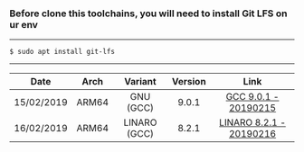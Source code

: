 ### Before clone this toolchains, you will need to install Git LFS on ur env
---------------------------
```
$ sudo apt install git-lfs
```
---------------------------
| Date | Arch | Variant | Version | Link |
| :-: | :-: | :-: | :-: | :-: |
| 15/02/2019 | ARM64 | GNU (GCC) | 9.0.1 | [GCC 9.0.1 - 20190215](https://github.com/najahiiii/aarch64-linux-gnu/tree/gcc9-20190215) |
| 16/02/2019 | ARM64 | LINARO (GCC) | 8.2.1 | [LINARO 8.2.1 - 20190216](https://github.com/najahiiii/aarch64-linux-gnu/tree/linaro8-20190216) |

